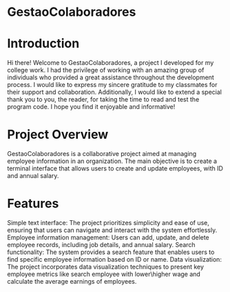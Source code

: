 # GestaoColaboradores

# Introduction
Hi there! Welcome to GestaoColaboradores, a project I developed for my college work. I had the privilege of working with an amazing group of individuals who provided a great assistance throughout the development process. I would like to express my sincere gratitude to my classmates for their support and collaboration. Additionally, I would like to extend a special thank you to you, the reader, for taking the time to read and test the program code. I hope you find it enjoyable and informative!

# Project Overview
GestaoColaboradores is a collaborative project aimed at managing employee information in an organization. The main objective is to create a terminal interface that allows users to create and update employees, with ID and annual salary.

# Features
Simple text interface: The project prioritizes simplicity and ease of use, ensuring that users can navigate and interact with the system effortlessly.
Employee information management: Users can add, update, and delete employee records, including job details, and annual salary.
Search functionality: The system provides a search feature that enables users to find specific employee information based on ID or name.
Data visualization: The project incorporates data visualization techniques to present key employee metrics like search employee with lower\higher wage and calculate the average earnings of employees.
